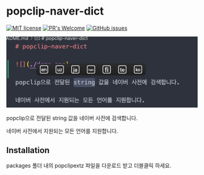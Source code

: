 # popclip-naver-dict

[![MIT license](https://img.shields.io/badge/License-MIT-blue.svg)](https://lbesson.mit-license.org/)
[![PR's Welcome](https://img.shields.io/badge/PRs-welcome-brightgreen.svg?style=flat)](http://makeapullrequest.com)
[![GitHub issues](https://img.shields.io/github/issues/jopemachine/popclip-naver-dict.svg)](https://GitHub.com/jopemachine/popclip-naver-dict/issues/)

![](./demo.png)

popclip으로 전달된 string 값을 네이버 사전에 검색합니다.

네이버 사전에서 지원되는 모든 언어를 지원합니다.

## Installation

packages 폴더 내의 popclipextz 파일을 다운로드 받고 더블클릭 하세요.